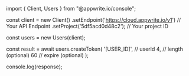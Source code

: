 import { Client, Users } from "@appwrite.io/console";

const client = new Client()
    .setEndpoint('https://cloud.appwrite.io/v1') // Your API Endpoint
    .setProject('5df5acd0d48c2'); // Your project ID

const users = new Users(client);

const result = await users.createToken(
    '[USER_ID]', // userId
    4, // length (optional)
    60 // expire (optional)
);

console.log(response);
